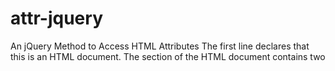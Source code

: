 # attr-jquery
An jQuery Method to Access HTML Attributes
The first line declares that this is an HTML document.
The <head> section of the HTML document contains two <script> tags. The first one includes the jQuery library from a remote source (in this case, from the official GitHub repository). The second one contains the code that will be executed when the document is ready.
The $(document).ready() function is used to specify what should happen when the HTML document is fully loaded and ready to be manipulated. In this case, the function is used to get the value of the title attribute of the first <em> element on the page.
The $() function is the entry point for jQuery. In this code, it selects the first <em> element on the page using the $("em") selector.
The .attr() method is used to get the value of the title attribute of the selected <em> element.
The var title = ... line declares a variable named title and assigns it the value of the title attribute that was retrieved in step 5.
The $("#divcls").text(title) line sets the text of the element with the ID divcls to the value of the title variable. This replaces the initial content of the <div> element that contains the <em> and <p> elements.
The <body> section of the HTML document contains a <div> element with the ID divcls, which initially contains an <em> element with the title attribute "Jquery Attributes" and a <p> element with the ID para.
When the document is fully loaded, the jQuery code selects the first <em> element on the page, retrieves its title attribute, and sets the text of the divcls element to the value of the title attribute. As a result, the initial content of the <div> element ("This is first paragraph") is replaced with "Jquery Attributes". The <p> element with the ID para is not affected.
